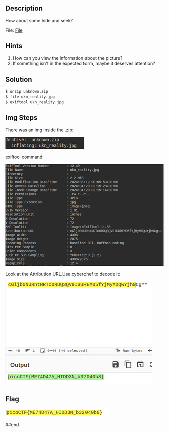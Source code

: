## Description
How about some hide and seek?

File: [File](https://artifacts.picoctf.net/c_titan/129/unknown.zip)

## Hints

1. How can you view the information about the picture?
2. If something isn't in the expected form, maybe it deserves attention?


## Solution

```bash
$ unzip unknown.zip
$ file ukn_reality.jpg 
$ exiftool ukn_reality.jpg
```

## Img Steps

There was an img inside the .zip:

![alt text](image-4.png)

exiftool command:

![alt text](image.png)

Look at the Attribution URL.Use cyberchef to decode it:

![alt text](image-1.png)



## Flag
![alt text](image-2.png)


##end
   
   